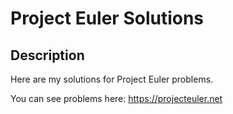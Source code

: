 # Project Euler Solutions

## Description
Here are my solutions for Project Euler problems.

You can see problems here: https://projecteuler.net
